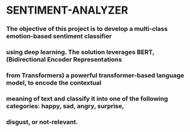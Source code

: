 # SENTIMENT-ANALYZER
### The objective of this project is to develop a multi-class emotion-based sentiment classifier
### using deep learning. The solution leverages BERT,(Bidirectional Encoder Representations
### from Transformers) a powerful transformer-based language model, to encode the contextual
### meaning of text and classify it into one of the following categories: happy, sad, angry, surprise,
### disgust, or not-relevant.
